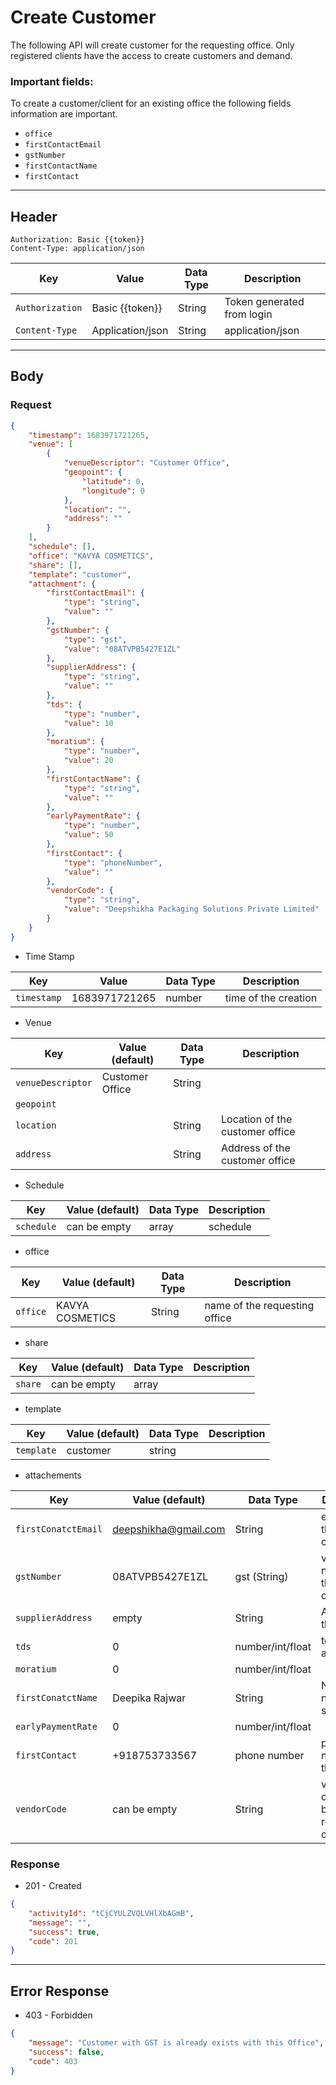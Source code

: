 # Create Customer

The following API will create customer for the requesting office. Only registered clients have the access to create customers and demand. 
### Important fields:
To create a customer/client for an existing office the following fields information are important.
- `office`
- `firstContactEmail`
- `gstNumber`
- `firstContactName`
- `firstContact`


----
## Header
```
Authorization: Basic {{token}}
Content-Type: application/json
  ```
| Key | Value | Data Type | Description |
| ----------- | ----------- | ------------| ----------- |
| `Authorization` | Basic {{token}} | String | Token generated from login |
|`Content-Type `| Application/json | String | application/json |


----
## Body

### Request
```json
{
    "timestamp": 1683971721265,
    "venue": [
        {
            "venueDescriptor": "Customer Office",
            "geopoint": {
                "latitude": 0,
                "longitude": 0
            },
            "location": "",
            "address": ""
        }
    ],
    "schedule": [],
    "office": "KAVYA COSMETICS",
    "share": [],
    "template": "customer",
    "attachment": {
        "firstContactEmail": {
            "type": "string",
            "value": ""
        },
        "gstNumber": {
            "type": "gst",
            "value": "08ATVPB5427E1ZL"
        },
        "supplierAddress": {
            "type": "string",
            "value": ""
        },
        "tds": {
            "type": "number",
            "value": 10
        },
        "moratium": {
            "type": "number",
            "value": 20
        },
        "firstContactName": {
            "type": "string",
            "value": ""
        },
        "earlyPaymentRate": {
            "type": "number",
            "value": 50
        },
        "firstContact": {
            "type": "phoneNumber",
            "value": ""
        },
        "vendorCode": {
            "type": "string",
            "value": "Deepshikha Packaging Solutions Private Limited"
        }
    }
}
```

- Time Stamp

| Key | Value | Data Type | Description |
| ----------- | ----------- | ------------| ----------- |
|`timestamp` | 1683971721265 | number | time of the creation |

- Venue

| Key | Value (default) | Data Type | Description |
| ----------- | ----------- | ------------| ----------- |
|`venueDescriptor` | Customer Office | String | |
| `geopoint` | | | |
| `location` | | String | Location of the customer office |
| `address` | | String | Address of the customer office |


- Schedule

| Key | Value (default) | Data Type | Description |
| ----------- | ----------- | ------------| ----------- |
|`schedule` | can be empty | array | schedule  |


- office

| Key | Value (default) | Data Type | Description |
| ----------- | ----------- | ------------| ----------- |
|`office` | KAVYA COSMETICS | String | name of the requesting office  |


- share

| Key | Value (default) | Data Type | Description |
| ----------- | ----------- | ------------| ----------- |
|`share` | can be empty | array |   |


- template

| Key | Value (default) | Data Type | Description |
| ----------- | ----------- | ------------| ----------- |
|`template` | customer | string |   |


- attachements

| Key | Value (default) | Data Type | Description |
| ----------- | ----------- | ------------| ----------- |
| `firstConatctEmail` | deepshikha@gmail.com | String | email id of the customer |
| `gstNumber` | 08ATVPB5427E1ZL | gst (String) | valid gst number of the customer |
| `supplierAddress` | empty | String | Address of the supplier |
| `tds` | 0 | number/int/float | tds to be applied |
| `moratium` | 0 | number/int/float | |
| `firstConatctName` | Deepika Rajwar | String | Name/office name of the supplier |
| `earlyPaymentRate` | 0 | number/int/float | |
| `firstContact` | +918753733567 | phone number | phone number of the supplier |
| `vendorCode` | can be empty | String | vendor code given by the requesting office |



### Response
- 201 - Created 
```json 
{
    "activityId": "tCjCYULZVQLVHlXbAGmB",
    "message": "",
    "success": true,
    "code": 201
}
```

----


## Error Response
- 403 - Forbidden 
```json
{
    "message": "Customer with GST is already exists with this Office",
    "success": false,
    "code": 403
}
```


